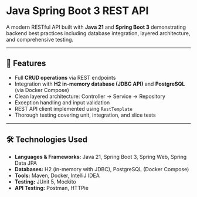 # Java Spring Boot 3 REST API

A modern RESTful API built with **Java 21** and **Spring Boot 3** demonstrating backend best practices including database integration, layered architecture, and comprehensive testing.

---

## 🚀 Features

- Full **CRUD operations** via REST endpoints
- Integration with **H2 in-memory database (JDBC API)** and **PostgreSQL** (via Docker Compose)
- Clean layered architecture: Controller → Service → Repository
- Exception handling and input validation
- REST API client implemented using `RestTemplate`
- Thorough testing covering unit, integration, and slice tests

---

## 🛠️ Technologies Used

- **Languages & Frameworks:** Java 21, Spring Boot 3, Spring Web, Spring Data JPA
- **Databases:** H2 (in-memory with JDBC), PostgreSQL (Docker Compose)
- **Tools:** Maven, Docker, IntelliJ IDEA
- **Testing:** JUnit 5, Mockito
- **API Testing:** Postman, HTTPie


